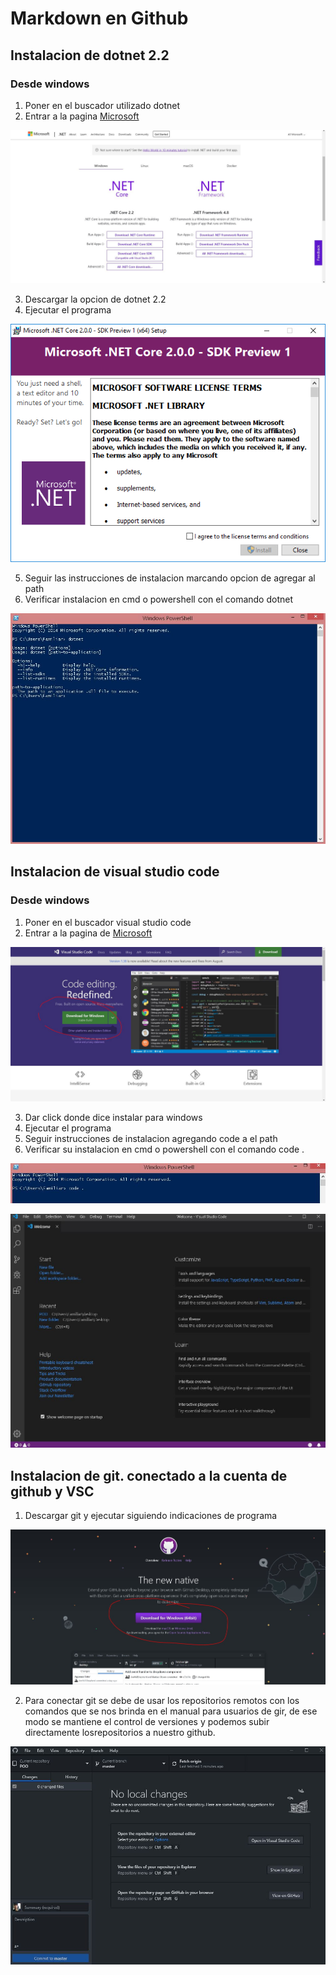 # Markdown en Github

## Instalacion de dotnet 2.2

### Desde windows
1. Poner en el buscador utilizado dotnet
2. Entrar a la pagina [Microsoft](https://dotnet.microsoft.com/download)

![](../Imagenes/Dotnet1.JPG)

3. Descargar la opcion de dotnet 2.2 
4. Ejecutar el programa

![](../Imagenes/Dotnet3.jpg)

5. Seguir las instrucciones de instalacion marcando opcion de agregar al path
6. Verificar instalacion en cmd o powershell con el comando dotnet

![](../Imagenes/Dotnet2.JPG)

## Instalacion de visual studio code
 
### Desde windows
1. Poner en el buscador visual studio code
2. Entrar a la pagina de [Microsoft](https://code.visualstudio.com/)

![](../Imagenes/Code.JPG)

3. Dar click donde dice instalar para windows
4. Ejecutar el programa
5. Seguir instrucciones de instalacion agregando code a el path
6. Verificar su instalacion en cmd o powershell con el comando code .

![](../Imagenes/Code1.JPG)

![](../Imagenes/Code2.JPG)

## Instalacion de git. conectado a la cuenta de github y VSC

1. Descargar git y ejecutar siguiendo indicaciones de programa

![](../Imagenes/Github1.JPG)

2. Para conectar git se debe de usar los repositorios remotos con los comandos que se nos
    brinda en el manual para usuarios de gir, de ese modo se mantiene el control de versiones
    y podemos subir directamente losrepositorios a nuestro github.

![](../Imagenes/Github2.JPG)